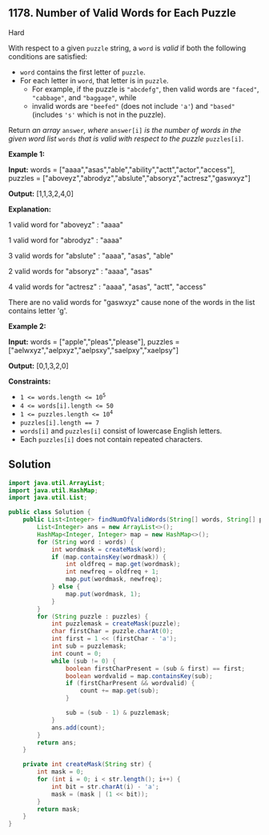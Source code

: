## 1178\. Number of Valid Words for Each Puzzle

Hard

With respect to a given `puzzle` string, a `word` is _valid_ if both the following conditions are satisfied:

*   `word` contains the first letter of `puzzle`.
*   For each letter in `word`, that letter is in `puzzle`.
    *   For example, if the puzzle is `"abcdefg"`, then valid words are `"faced"`, `"cabbage"`, and `"baggage"`, while
    *   invalid words are `"beefed"` (does not include `'a'`) and `"based"` (includes `'s'` which is not in the puzzle).

Return _an array_ `answer`_, where_ `answer[i]` _is the number of words in the given word list_ `words` _that is valid with respect to the puzzle_ `puzzles[i]`.

**Example 1:**

**Input:** words = ["aaaa","asas","able","ability","actt","actor","access"], puzzles = ["aboveyz","abrodyz","abslute","absoryz","actresz","gaswxyz"]

**Output:** [1,1,3,2,4,0]

**Explanation:** 

1 valid word for "aboveyz" : "aaaa" 

1 valid word for "abrodyz" : "aaaa" 

3 valid words for "abslute" : "aaaa", "asas", "able" 

2 valid words for "absoryz" : "aaaa", "asas" 

4 valid words for "actresz" : "aaaa", "asas", "actt", "access" 

There are no valid words for "gaswxyz" cause none of the words in the list contains letter 'g'.

**Example 2:**

**Input:** words = ["apple","pleas","please"], puzzles = ["aelwxyz","aelpxyz","aelpsxy","saelpxy","xaelpsy"]

**Output:** [0,1,3,2,0]

**Constraints:**

*   <code>1 <= words.length <= 10<sup>5</sup></code>
*   `4 <= words[i].length <= 50`
*   <code>1 <= puzzles.length <= 10<sup>4</sup></code>
*   `puzzles[i].length == 7`
*   `words[i]` and `puzzles[i]` consist of lowercase English letters.
*   Each `puzzles[i]` does not contain repeated characters.

## Solution

```java
import java.util.ArrayList;
import java.util.HashMap;
import java.util.List;

public class Solution {
    public List<Integer> findNumOfValidWords(String[] words, String[] puzzles) {
        List<Integer> ans = new ArrayList<>();
        HashMap<Integer, Integer> map = new HashMap<>();
        for (String word : words) {
            int wordmask = createMask(word);
            if (map.containsKey(wordmask)) {
                int oldfreq = map.get(wordmask);
                int newfreq = oldfreq + 1;
                map.put(wordmask, newfreq);
            } else {
                map.put(wordmask, 1);
            }
        }
        for (String puzzle : puzzles) {
            int puzzlemask = createMask(puzzle);
            char firstChar = puzzle.charAt(0);
            int first = 1 << (firstChar - 'a');
            int sub = puzzlemask;
            int count = 0;
            while (sub != 0) {
                boolean firstCharPresent = (sub & first) == first;
                boolean wordvalid = map.containsKey(sub);
                if (firstCharPresent && wordvalid) {
                    count += map.get(sub);
                }

                sub = (sub - 1) & puzzlemask;
            }
            ans.add(count);
        }
        return ans;
    }

    private int createMask(String str) {
        int mask = 0;
        for (int i = 0; i < str.length(); i++) {
            int bit = str.charAt(i) - 'a';
            mask = (mask | (1 << bit));
        }
        return mask;
    }
}
```